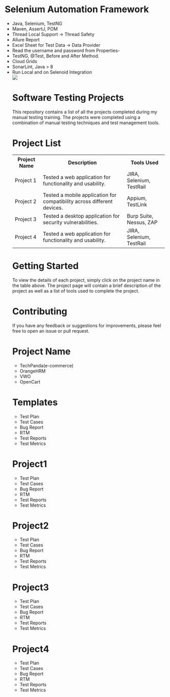 <!DOCTYPE html>
<html>
<head>

</head>
<body>
<h1>Selenium Automation Framework</h1>
  <ul>
    <li>Java, Selenium, TestNG</li>
<li>Maven, AssertJ, POM</li>
<li>Thread Local Support → Thread Safety</li>
<li>Allure Report</li>
<li>Excel Sheet for Test Data → Data Provider</li>
<li>Read the username and password from Properties-</li>
<li>TestNG, @Test, Before and After Method.</li>
<li>Cloud Grids</li>
<li>SonarLint, Java > 8</li>
<li>Run Local and on Selenoid Integration</li>
    <img src="C:\Users\HP\OneDrive\Pictures\Screenshots">
<h1>Software Testing Projects</h1>

<p>This repository contains a list of all the projects completed during my manual testing training. The projects were completed using a combination of manual testing techniques and test management tools.</p>


<h1>Project List</h1>

<table>
  <tr>
    <th>Project Name</th>
    <th>Description</th>
    <th>Tools Used</th>
  </tr>
  <tr>
    <td>Project 1</td>
    <td>Tested a web application for functionality and usability.</td>
    <td>JIRA, Selenium, TestRail</td>
  </tr>
  <tr>
    <td>Project 2</td>
    <td>Tested a mobile application for compatibility across different devices.</td>
    <td>Appium, TestLink</td>
  </tr>
  <tr>
    <td>Project 3</td>
    <td>Tested a desktop application for security vulnerabilities.</td>
    <td>Burp Suite, Nessus, ZAP</td>
  </tr>
  <tr>
    <td>Project 4</td>
    <td>Tested a web application for functionality and usability.</td>
    <td>JIRA, Selenium, TestRail</td>
</tr>
</table>

<h1>Getting Started</h1>

<p>To view the details of each project, simply click on the project name in the table above. The project page will contain a brief description of the project as well as a list of tools used to complete the project.</p>

<h1>Contributing</h1>
<p>If you have any feedback or suggestions for improvements, please feel free to open an issue or pull request.</p>

<h1>Project Name</h1>
<ul>
<li>TechPanda(e-commerce)</li>
<li>OrangeHRM</li>
<li>VWO</li>
<li>OpenCart</li>
</ul>

<h1>Templates</h1>

<ul>
<li>Test Plan</li>
<li>Test Cases</li>
<li>Bug Report</li>
<li>RTM</li>
<li>Test Reports</li>
<li>Test Metrics</li>

</ul>
<h1>Project1</h1>
<ul>
<li>Test Plan</li>
<li>Test Cases</li>
<li>Bug Report</li>
<li>RTM</li>
<li>Test Reports</li>
<li>Test Metrics</li>
</ul>

<h1>Project2</h1>
<ul>
<li>Test Plan</li>
<li>Test Cases</li>
<li>Bug Report</li>
<li>RTM</li>
<li>Test Reports</li>
<li>Test Metrics</li>
</ul>

<h1>Project3</h1>
<ul>
<li>Test Plan</li>
<li>Test Cases</li>
<li>Bug Report</li>
<li>RTM</li>
<li>Test Reports</li>
<li>Test Metrics</li>

</ul>
<h1>Project4</h1>
<ul>
<li>Test Plan</li>
<li>Test Cases</li>
<li>Bug Report</li>
<li>RTM</li>
<li>Test Reports</li>
<li>Test Metrics</li>
</ul>
</body>
</html>



